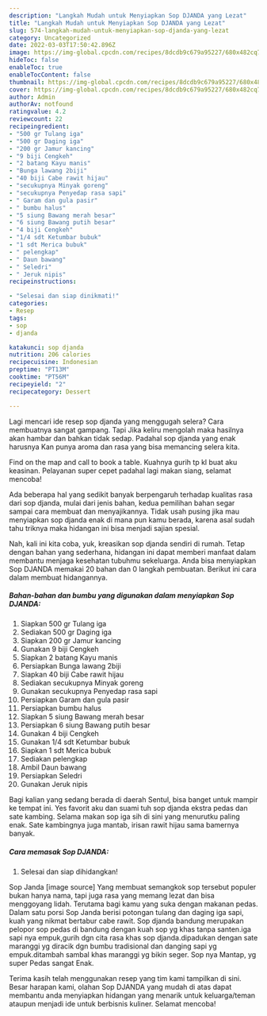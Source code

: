 ```yaml
---
description: "Langkah Mudah untuk Menyiapkan Sop DJANDA yang Lezat"
title: "Langkah Mudah untuk Menyiapkan Sop DJANDA yang Lezat"
slug: 574-langkah-mudah-untuk-menyiapkan-sop-djanda-yang-lezat
category: Uncategorized
date: 2022-03-03T17:50:42.896Z
image: https://img-global.cpcdn.com/recipes/8dcdb9c679a95227/680x482cq70/sop-djanda-foto-resep-utama.jpg
hideToc: false
enableToc: true
enableTocContent: false
thumbnail: https://img-global.cpcdn.com/recipes/8dcdb9c679a95227/680x482cq70/sop-djanda-foto-resep-utama.jpg
cover: https://img-global.cpcdn.com/recipes/8dcdb9c679a95227/680x482cq70/sop-djanda-foto-resep-utama.jpg
author: Admin
authorAv: notfound
ratingvalue: 4.2
reviewcount: 22
recipeingredient:
- "500 gr Tulang iga"
- "500 gr Daging iga"
- "200 gr Jamur kancing"
- "9 biji Cengkeh"
- "2 batang Kayu manis"
- "Bunga lawang 2biji"
- "40 biji Cabe rawit hijau"
- "secukupnya Minyak goreng"
- "secukupnya Penyedap rasa sapi"
- " Garam dan gula pasir"
- " bumbu halus"
- "5 siung Bawang merah besar"
- "6 siung Bawang putih besar"
- "4 biji Cengkeh"
- "1/4 sdt Ketumbar bubuk"
- "1 sdt Merica bubuk"
- " pelengkap"
- " Daun bawang"
- " Seledri"
- " Jeruk nipis"
recipeinstructions:

- "Selesai dan siap dinikmati!"
categories:
- Resep
tags:
- sop
- djanda

katakunci: sop djanda 
nutrition: 206 calories
recipecuisine: Indonesian
preptime: "PT13M"
cooktime: "PT56M"
recipeyield: "2"
recipecategory: Dessert

---
```



Lagi mencari ide resep sop djanda yang menggugah selera? Cara membuatnya sangat gampang. Tapi Jika keliru mengolah maka hasilnya akan hambar dan bahkan tidak sedap. Padahal sop djanda yang enak harusnya Kan punya aroma dan rasa yang bisa memancing selera kita.


Find on the map and call to book a table. Kuahnya gurih tp kl buat aku keasinan. Pelayanan super cepet padahal lagi makan siang, selamat mencoba!

Ada beberapa hal yang sedikit banyak berpengaruh terhadap kualitas rasa dari sop djanda, mulai dari jenis bahan, kedua pemilihan bahan segar sampai cara membuat dan menyajikannya. Tidak usah pusing jika mau menyiapkan sop djanda enak di mana pun kamu berada, karena asal sudah tahu triknya maka hidangan ini bisa menjadi sajian spesial.


Nah, kali ini kita coba, yuk, kreasikan sop djanda sendiri di rumah. Tetap dengan bahan yang sederhana, hidangan ini dapat memberi manfaat dalam membantu menjaga kesehatan tubuhmu sekeluarga. Anda bisa menyiapkan Sop DJANDA memakai 20 bahan dan 0 langkah pembuatan. Berikut ini cara dalam membuat hidangannya.

<!--inarticleads1-->

##### Bahan-bahan dan bumbu yang digunakan dalam menyiapkan Sop DJANDA:

1. Siapkan 500 gr Tulang iga
1. Sediakan 500 gr Daging iga
1. Siapkan 200 gr Jamur kancing
1. Gunakan 9 biji Cengkeh
1. Siapkan 2 batang Kayu manis
1. Persiapkan Bunga lawang 2biji
1. Siapkan 40 biji Cabe rawit hijau
1. Sediakan secukupnya Minyak goreng
1. Gunakan secukupnya Penyedap rasa sapi
1. Persiapkan  Garam dan gula pasir
1. Persiapkan  bumbu halus
1. Siapkan 5 siung Bawang merah besar
1. Persiapkan 6 siung Bawang putih besar
1. Gunakan 4 biji Cengkeh
1. Gunakan 1/4 sdt Ketumbar bubuk
1. Siapkan 1 sdt Merica bubuk
1. Sediakan  pelengkap
1. Ambil  Daun bawang
1. Persiapkan  Seledri
1. Gunakan  Jeruk nipis


Bagi kalian yang sedang berada di daerah Sentul, bisa banget untuk mampir ke tempat ini. Yes favorit aku dan suami tuh sop djanda ekstra pedas dan sate kambing. Selama makan sop iga sih di sini yang menurutku paling enak. Sate kambingnya juga mantab, irisan rawit hijau sama bamernya banyak. 

<!--inarticleads2-->

##### Cara memasak Sop DJANDA:


1. Selesai dan siap dihidangkan!

Sop Janda [image source] Yang membuat semangkok sop tersebut populer bukan hanya nama, tapi juga rasa yang memang lezat dan bisa menggoyang lidah. Terutama bagi kamu yang suka dengan makanan pedas. Dalam satu porsi Sop Janda berisi potongan tulang dan daging iga sapi, kuah yang nikmat bertabur cabe rawit. Sop djanda bandung merupakan pelopor sop pedas di bandung dengan kuah sop yg khas tanpa santen.iga sapi nya empuk,gurih dgn cita rasa khas sop djanda.dipadukan dengan sate maranggi yg diracik dgn bumbu tradisional dan danging sapi yg empuk.ditambah sambal khas maranggi yg bikin seger. Sop nya Mantap, yg super Pedas sangat Enak. 

Terima kasih telah menggunakan resep yang tim kami tampilkan di sini. Besar harapan kami, olahan Sop DJANDA yang mudah di atas dapat membantu anda menyiapkan hidangan yang menarik untuk keluarga/teman ataupun menjadi ide untuk berbisnis kuliner. Selamat mencoba!
